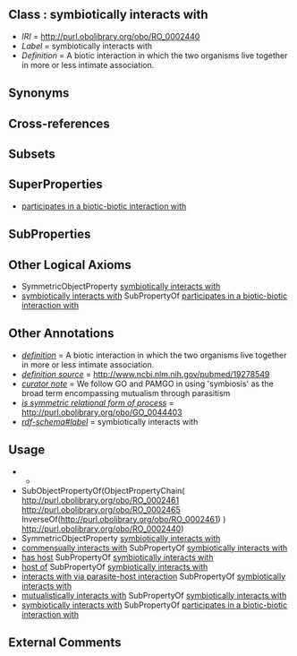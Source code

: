 
## Class : symbiotically interacts with

 * *IRI* = http://purl.obolibrary.org/obo/RO_0002440
 * *Label* = symbiotically interacts with
 * *Definition* = A biotic interaction in which the two organisms live together in more or less intimate association.

## Synonyms


## Cross-references


## Subsets


## SuperProperties

 * [participates in a biotic-biotic interaction with](../../RO/74/RO_0002574.md)

## SubProperties


## Other Logical Axioms

 * SymmetricObjectProperty [symbiotically interacts with](../../RO/40/RO_0002440.md)
 * [symbiotically interacts with](../../RO/40/RO_0002440.md) SubPropertyOf [participates in a biotic-biotic interaction with](../../RO/74/RO_0002574.md)

## Other Annotations

 * *[definition](../../IAO/15/IAO_0000115.md)* = A biotic interaction in which the two organisms live together in more or less intimate association.
 * *[definition source](../../IAO/19/IAO_0000119.md)* = http://www.ncbi.nlm.nih.gov/pubmed/19278549
 * *[curator note](../../IAO/32/IAO_0000232.md)* = We follow GO and PAMGO in using 'symbiosis' as the broad term encompassing mutualism through parasitism
 * *[is symmetric relational form of process](../../RO/61/RO_0002561.md)* = http://purl.obolibrary.org/obo/GO_0044403
 * *[rdf-schema#label](../../el/rdf-schema#label.md)* = symbiotically interacts with

## Usage

 * -
 * SubObjectPropertyOf(ObjectPropertyChain( <http://purl.obolibrary.org/obo/RO_0002461> <http://purl.obolibrary.org/obo/RO_0002465> InverseOf(<http://purl.obolibrary.org/obo/RO_0002461>) ) <http://purl.obolibrary.org/obo/RO_0002440>)
 * SymmetricObjectProperty [symbiotically interacts with](../../RO/40/RO_0002440.md)
 * [commensually interacts with](../../RO/41/RO_0002441.md) SubPropertyOf [symbiotically interacts with](../../RO/40/RO_0002440.md)
 * [has host](../../RO/54/RO_0002454.md) SubPropertyOf [symbiotically interacts with](../../RO/40/RO_0002440.md)
 * [host of](../../RO/53/RO_0002453.md) SubPropertyOf [symbiotically interacts with](../../RO/40/RO_0002440.md)
 * [interacts with via parasite-host interaction](../../RO/43/RO_0002443.md) SubPropertyOf [symbiotically interacts with](../../RO/40/RO_0002440.md)
 * [mutualistically interacts with](../../RO/42/RO_0002442.md) SubPropertyOf [symbiotically interacts with](../../RO/40/RO_0002440.md)
 * [symbiotically interacts with](../../RO/40/RO_0002440.md) SubPropertyOf [participates in a biotic-biotic interaction with](../../RO/74/RO_0002574.md)

## External Comments

